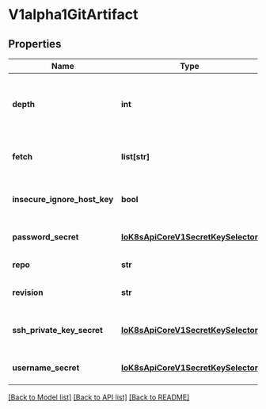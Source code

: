 # V1alpha1GitArtifact

## Properties
Name | Type | Description | Notes
------------ | ------------- | ------------- | -------------
**depth** | **int** | Depth specifies clones/fetches should be shallow and include the given number of commits from the branch tip | [optional] 
**fetch** | **list[str]** | Fetch specifies a number of refs that should be fetched before checkout | [optional] 
**insecure_ignore_host_key** | **bool** | InsecureIgnoreHostKey disables SSH strict host key checking during git clone | [optional] 
**password_secret** | [**IoK8sApiCoreV1SecretKeySelector**](IoK8sApiCoreV1SecretKeySelector.md) | PasswordSecret is the secret selector to the repository password | [optional] 
**repo** | **str** | Repo is the git repository | 
**revision** | **str** | Revision is the git commit, tag, branch to checkout | [optional] 
**ssh_private_key_secret** | [**IoK8sApiCoreV1SecretKeySelector**](IoK8sApiCoreV1SecretKeySelector.md) | SSHPrivateKeySecret is the secret selector to the repository ssh private key | [optional] 
**username_secret** | [**IoK8sApiCoreV1SecretKeySelector**](IoK8sApiCoreV1SecretKeySelector.md) | UsernameSecret is the secret selector to the repository username | [optional] 

[[Back to Model list]](../README.md#documentation-for-models) [[Back to API list]](../README.md#documentation-for-api-endpoints) [[Back to README]](../README.md)


